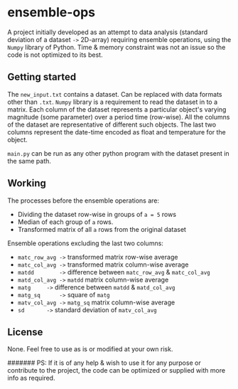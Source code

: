 # ensemble-ops

A project initially developed as an attempt to data analysis (standard deviation of a dataset `->` 2D-array) requiring ensemble operations, using the `Numpy` library of Python. Time & memory constraint was not an issue so the code is not optimized to its best.

## Getting started
The `new_input.txt` contains a dataset. Can be replaced with data formats other than `.txt`. `Numpy` library is a requirement to read the dataset in to a matrix.
Each column of the dataset represents a particular object's varying magnitude (some parameter) over a period time (row-wise). All the columns of the dataset are representative of different such objects. The last two columns represent the date-time encoded as float and temperature for the object.

`main.py` can be run as any other python program with the dataset present in the same path.

## Working
The processes before the ensemble operations are:
 * Dividing the dataset row-wise in groups of `a = 5` rows
 * Median of each group of `a` rows.
 * Transformed matrix of all `a` rows from the original dataset
	
Ensemble operations excluding the last two columns:
 * `matc_row_avg ->` transformed matrix row-wise average
 * `matc_col_avg ->` transformed matrix column-wise average
 * `matdd        ->` difference between `matc_row_avg` & `matc_col_avg` 
 * `matd_col_avg ->` `matdd` matrix column-wise average
 * `matg 	 ->` difference between `matdd` & `matd_col_avg`
 * `matg_sq 	 ->` square of `matg`
 * `matv_col_avg ->` `matg_sq` matrix column-wise average
 * `sd 		 ->` standard deviation of `matv_col_avg` 

## License
None. Feel free to use as is or modified at your own risk.

####### PS: If it is of any help & wish to use it for any purpose or contribute to the project, the code can be optimized or supplied with more info as required. 
